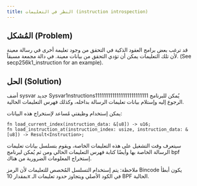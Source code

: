 ```yaml
---
title: النظر في التعليمات (instruction introspection)
---
```


## المُشكل (Problem)

قد ترغب بعض برامج العقود الذكية في التحقق من وجود تعليمة أخرى في رسالة معينة لأن تلك التعليمات يمكن أن تؤدي التحقق من بيانات معينة. في دالة مجمعة مسبقاً. (See secp256k1_instruction for an example).

## الحل (Solution)

أضف sysvar جديد Sysvar1nstructions1111111111111111111111111 يُمكن للبرنامج الرجوع إليه وإستلام بيانات تعليمات الرسالة بداخله، وكذلك فهرس التعليمات الحالية.

يمكن إستخدام وظيفتي مُساعد لإستخراج هذه البيانات:

```
fn load_current_index(instruction_data: &[u8]) -> u16;
fn load_instruction_at(instruction_index: usize, instruction_data: &[u8]) -> Result<Instruction>;
```

سيتعرف وقت التشغيل على هذه التعليمات الخاصة، ويقوم بتسلسل بيانات تعليمات الرسالة الخاصة بها وأيضًا كتابة فهرس التعليمات الحالي ومن ثم يُمكن لبرنامج bpf إستخراج المعلومات الضرورية من هناك.

ملاحظة: يتم إستخدام التسلسل المُخصص للتعليمات لأن الرمز Bincode يكون أبطأ بمقدار 10x في الكود الأصلي ويتجاوز حدود تعليمات الـ BPF الحالية.
